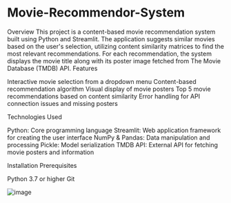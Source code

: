 # Movie-Recommendor-System

Overview
This project is a content-based movie recommendation system built using Python and Streamlit. The application suggests similar movies based on the user's selection, utilizing content similarity matrices to find the most relevant recommendations. For each recommendation, the system displays the movie title along with its poster image fetched from The Movie Database (TMDB) API.
Features

Interactive movie selection from a dropdown menu
Content-based recommendation algorithm
Visual display of movie posters
Top 5 movie recommendations based on content similarity
Error handling for API connection issues and missing posters

Technologies Used

Python: Core programming language
Streamlit: Web application framework for creating the user interface
NumPy & Pandas: Data manipulation and processing
Pickle: Model serialization
TMDB API: External API for fetching movie posters and information

Installation
Prerequisites

Python 3.7 or higher
Git

![image](https://github.com/user-attachments/assets/2d24778c-1b00-404f-8b2f-bd34cbcc6a62)
